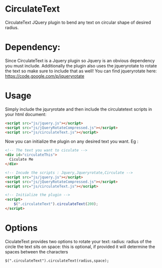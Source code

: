 # CirculateText
CirculateText JQuery plugin to bend any text on circular shape of desired radius.

# Dependency:
Since CirculateText is a Jquery plugin so Jquery is an obvious dependency you must include. Additionally the plugin also uses the jqueryrotate to rotate the text so make sure to include that as well! You can find jqueryrotate here:
https://code.google.com/p/jqueryrotate

# Usage
Simply include the jquryrotate and then include the circulatetext scripts in your html document:

```html
<script src="js/jquery.js"></script>
<script src="js/jQueryRotateCompressed.js"></script>
<script src="js/circulateText.js"></script>
```


Now you can initialize the plugin on any desired text you want. Eg :

```html
<!-- The text you want to ciculate -->
<div id="circulateThis">
  Ciculate Me
</div>

<!-- Incude the scripts : Jquery,Jqueryrotate,Circulate -->
<script src="js/jquery.js"></script>
<script src="js/jQueryRotateCompressed.js"></script>
<script src="js/circulateText.js"></script>

<!-- Initialize the plugin -->
<script>
	$(".circulateText").circulateText(200);
</script>
```

# Options
CiculateText provides two options to rotate your text:
radius: radius of the circle the text sits on
space: this is optional, if provided it will determine the spaces between the characters

```html
$(".circulateText").circulateText(radius,space);
```
